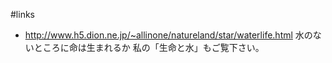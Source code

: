#links

* http://www.h5.dion.ne.jp/~allinone/natureland/star/waterlife.html 水のないところに命は生まれるか
私の「生命と水」もご覧下さい。

